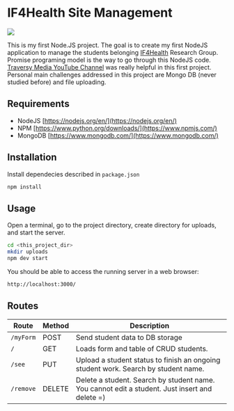 # IF4Health Site Management

![](https://if4health.netlify.app/logo/opt-if4health-halfsize.png)

This is my first Node.JS project. The goal is to create my first NodeJS application to manage the students belonging [IF4Health](https://if4health.netlify.app/) Research Group. Promise programing model is the way to go through this NodeJS code. [Traversy Media YouTube Channel](https://www.youtube.com/c/TraversyMedia) was really helpful in this first project. Personal main challenges addressed in this project are Mongo DB (never studied before) and file uploading. 

## Requirements
- NodeJS [https://nodejs.org/en/](https://nodejs.org/en/)
- NPM [https://www.python.org/downloads/](https://www.npmjs.com/)
- MongoDB [https://www.mongodb.com/](https://www.mongodb.com/)

## Installation
Install dependecies described in `package.json`
```sh
npm install
```

## Usage
Open a terminal, go to the project directory, create directory for uploads, and start the server.
```sh
cd <this_project_dir>
mkdir uploads
npm dev start
```
You should be able to access the running server in a web browser:
```sh
http://localhost:3000/
```

## Routes
| Route              | Method | Description                                                                                       |
|--------------------|--------|-------------------------------------------------------------------------------------------------|
| `/myForm`          | POST   | Send student data to DB storage                                                                 |
| `/`                | GET    | Loads form and table of CRUD students.                                                          |
| `/see`             | PUT    | Upload a student status to finish an ongoing student work. Search by student name.              |
| `/remove`          | DELETE | Delete a student. Search by student name. You cannot edit a student. Just insert and delete =)  |
